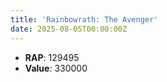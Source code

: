 ```yaml
---
title: 'Rainbowrath: The Avenger'
date: 2025-08-05T00:00:00Z
---
```

- **RAP**: 129495
- **Value**: 330000
